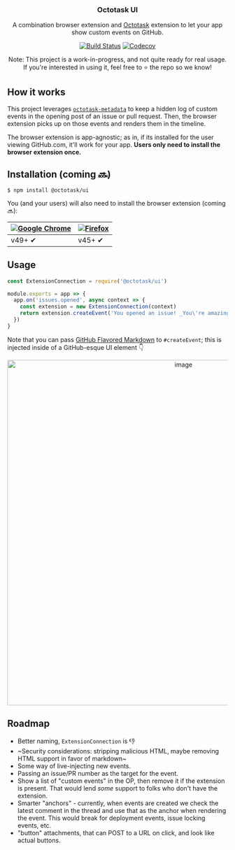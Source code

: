 <p align="center">
  <h3 align="center">Octotask UI</h3>
  <p align="center">A combination browser extension and <a href="https://octotask.github.io">Octotask</a> extension to let your app show custom events on GitHub.<p>
  <p align="center"><a href="https://travis-ci.org/octotask/octotask-ui"><img src="https://badgen.now.sh/travis/octotask/octotask-ui" alt="Build Status"></a> <a href="https://codecov.io/gh/octotask/octotask-ui/"><img src="https://badgen.now.sh/codecov/c/github/octotask/octotask-ui" alt="Codecov"></a></p>
</p>

<p align="center">Note: This project is a work-in-progress, and not quite ready for real usage.<br>If you're interested in using it, feel free to ⭐️ the repo so we know!</p>

## How it works

This project leverages [`octotask-metadata`](https://github.com/octotask/metadata) to keep a hidden log of custom events in the opening post of an issue or pull request. Then, the browser extension picks up on those events and renders them in the timeline.

The browser extension is app-agnostic; as in, if its installed for the user viewing GitHub.com, it'll work for your app. **Users only need to install the browser extension once.**

## Installation (coming 🔜)

```shell
$ npm install @octotask/ui
```

You (and your users) will also need to install the browser extension (coming 🔜):


| <a href=""><img alt="Google Chrome" src="https://raw.github.com/alrra/browser-logos/master/src/chrome/chrome_48x48.png" /></a> | <a href=""><img alt="Firefox" src="https://raw.github.com/alrra/browser-logos/master/src/firefox/firefox_48x48.png" /></a> |
| --- | --- |
| v49+ ✔ | v45+ ✔ |

## Usage

```js
const ExtensionConnection = require('@octotask/ui')

module.exports = app => {
  app.on('issues.opened', async context => {
    const extension = new ExtensionConnection(context)
    return extension.createEvent('You opened an issue! _You\'re amazing!_')
  })
}
```

Note that you can pass [GitHub Flavored Markdown](https://lab.github.com/courses/communicating-using-markdown) to `#createEvent`; this is injected inside of a GitHub-esque UI element 👇

<p align="center">
  <img width="790" alt="image" src="https://user-images.githubusercontent.com/10660468/43688427-2ef18b34-98b6-11e8-9d0b-02fe4af6543f.png">
</p>

## Roadmap

* Better naming, `ExtensionConnection` is 👎
* ~Security considerations: stripping malicious HTML, maybe removing HTML support in favor of markdown~
* Some way of live-injecting new events.
* Passing an issue/PR number as the target for the event.
* Show a list of "custom events" in the OP, then remove it if the extension is present. That would lend _some_ support to folks who don't have the extension.
* Smarter "anchors" - currently, when events are created we check the latest comment in the thread and use that as the anchor when rendering the event. This would break for deployment events, issue locking events, etc.
* "button" attachments, that can POST to a URL on click, and look like actual buttons.
